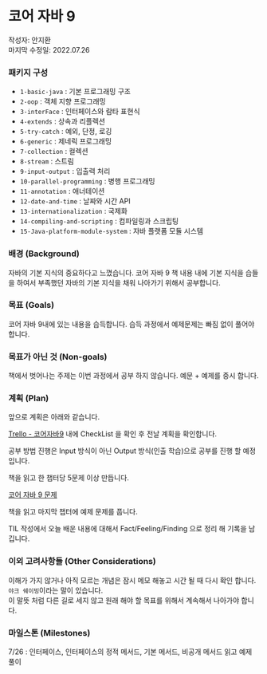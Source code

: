 # 코어 자바 9 

작성자: 안지환  
마지막 수정일: 2022.07.26  

### 패키지 구성
 * `1-basic-java` : 기본 프로그래밍 구조
 * `2-oop` : 객체 지향 프로그래밍
 * `3-interFace` : 인터페이스와 람타 표현식
 * `4-extends` : 상속과 리플렉션
 * `5-try-catch` : 예외, 단정, 로깅
 * `6-generic` : 제네릭 프로그래밍
 * `7-collection` : 컬렉션
 * `8-stream` : 스트림
 * `9-input-output` : 입출력 처리
 * `10-parallel-programming` : 병행 프로그래밍
 * `11-annotation` : 애너테이션
 * `12-date-and-time` : 날짜와 시간 API
 * `13-internationalization` : 국제화
 * `14-compiling-and-scripting` : 컴파일링과 스크립팅
 * `15-Java-platform-module-system` : 자바 플랫폼 모듈 시스템

### 배경 (Background)
자바의 기본 지식의 중요하다고 느꼈습니다. 코어 자바 9 책 내용 내에 기본 지식을 습들을 하여서 부족했던 자바의 기본 지식을 채워 나아가기 위해서 공부합니다.  


### 목표 (Goals)
코어 자바 9내에 있는 내용을 습득합니다. 습득 과정에서 예제문제는 빠짐 없이 풀어야 합니다.


### 목표가 아닌 것 (Non-goals)
책에서 벗어나는 주제는 이번 과정에서 공부 하지 않습니다. 예문 + 예제를 중시 합니다. 


### 계획 (Plan)
앞으로 계획은 아래와 같습니다.

[Trello - 코어자바9](https://trello.com/c/It5nwuui) 내에 CheckList 을 확인 후 전날 계획을 확인합니다.  

공부 방법 진행은 Input 방식이 아닌 Output 방식(인출 학습)으로 공부를 진행 할 예정입니다.  

책을 읽고 한 챕터당 5문제 이상 만듭니다.

[코어 자바 9 문제](https://docs.google.com/spreadsheets/d/1O0M3NmZwuC1nvRiQng2tN3pUCNQMFmJ82aoIzYpy3N8/edit?usp=sharing)

책을 읽고 마지막 챕터에 예제 문제를 풉니다.

TIL 작성에서 오늘 배운 내용에 대해서 Fact/Feeling/Finding 으로 정리 해 기록을 남깁니다.

### 이외 고려사항들 (Other Considerations)
이해가 가지 않거나 아직 모르는 개념은 잠시 메모 해놓고 시간 될 때 다시 확인 합니다.  
`야크 쉐이빙`이라는 말이 있습니다.   
이 말뜻 처럼 다른 길로 세지 않고 원래 해야 할 목표를 위해서 계속해서 나아가야 합니다.

### 마일스톤 (Milestones)

7/26 : 인터페이스, 인터페이스의 정적 메서드, 기본 메서드, 비공개 메서드 읽고 예제 풀이
